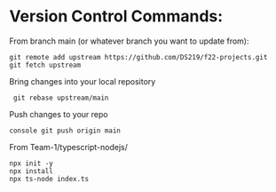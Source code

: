 # Version Control Commands:
From branch main (or whatever branch you want to update from):
```
git remote add upstream https://github.com/DS219/f22-projects.git
git fetch upstream
```

Bring changes into your local repository

```
 git rebase upstream/main
```

Push changes to your repo
```
console git push origin main
```

 From Team-1/typescript-nodejs/
``` 
npx init -y
npx install
npx ts-node index.ts
```
